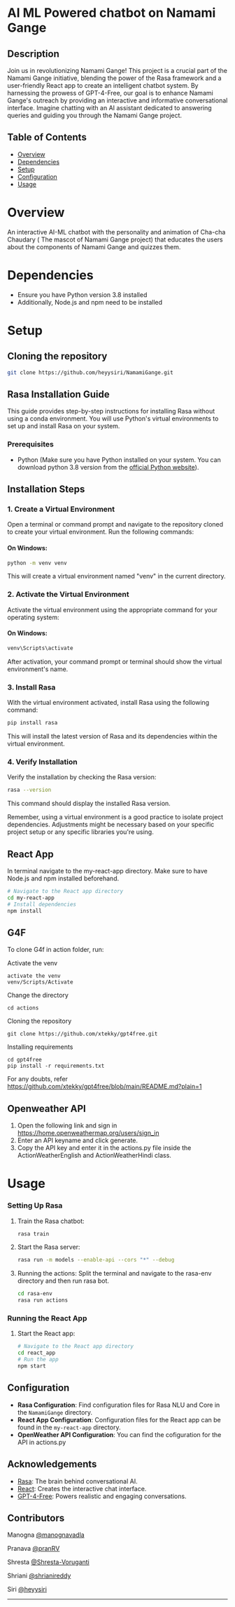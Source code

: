 
# AI ML Powered chatbot on Namami Gange

## Description
Join us in revolutionizing Namami Gange! This project is a crucial part of the Namami Gange initiative, blending the power of the Rasa framework and a user-friendly React app to create an intelligent chatbot system. By harnessing the prowess of GPT-4-Free, our goal is to enhance Namami Gange's outreach by providing an interactive and informative conversational interface. Imagine chatting with an AI assistant dedicated to answering queries and guiding you through the Namami Gange project.

## Table of Contents

- [Overview](#Overview)
- [Dependencies](#Dependencies)
- [Setup](#Setup)
- [Configuration](#configuration)
- [Usage](#usage)

# Overview

An interactive AI-ML chatbot with the personality and animation of Cha-cha Chaudary ( The mascot of Namami Gange project)  that educates the users about the components of Namami Gange and quizzes them.

# Dependencies
* Ensure you have Python version 3.8 installed
* Additionally, Node.js and npm need to be installed


# Setup

## Cloning the repository 

```bash
git clone https://github.com/heyysiri/NamamiGange.git
```

## Rasa Installation Guide

This guide provides step-by-step instructions for installing Rasa without using a conda environment. You will use Python's virtual environments to set up and install Rasa on your system.

### Prerequisites

- Python (Make sure you have Python installed on your system. You can download python 3.8  version from the [official Python website](https://www.python.org/)).

## Installation Steps

### 1. Create a Virtual Environment

Open a terminal or command prompt and navigate to the repository cloned to create your virtual environment. Run the following commands:

#### On Windows:

```bash
python -m venv venv
```

This will create a virtual environment named "venv" in the current directory.

### 2. Activate the Virtual Environment

Activate the virtual environment using the appropriate command for your operating system:

#### On Windows:

```bash
venv\Scripts\activate
```

After activation, your command prompt or terminal should show the virtual environment's name.

### 3. Install Rasa

With the virtual environment activated, install Rasa using the following command:

```bash
pip install rasa
```

This will install the latest version of Rasa and its dependencies within the virtual environment.

### 4. Verify Installation

Verify the installation by checking the Rasa version:

```bash
rasa --version
```

This command should display the installed Rasa version.


Remember, using a virtual environment is a good practice to isolate project dependencies. Adjustments might be necessary based on your specific project setup or any specific libraries you're using.

## React App
In terminal navigate to the my-react-app directory.
Make sure to have Node.js and npm installed beforehand.
```bash
# Navigate to the React app directory
cd my-react-app
# Install dependencies
npm install
```
## G4F

To clone G4f in action folder, run:

Activate the venv
```
activate the venv
venv/Scripts/Activate
```
Change the directory
```
cd actions
```
Cloning the repository
```
git clone https://github.com/xtekky/gpt4free.git
```
Installing requirements
```
cd gpt4free
pip install -r requirements.txt
```
For any doubts, refer https://github.com/xtekky/gpt4free/blob/main/README.md?plain=1

## Openweather API
1. Open the following link and sign in https://home.openweathermap.org/users/sign_in
2. Enter an API keyname and click generate.
3. Copy the API key and enter it in the actions.py file inside the ActionWeatherEnglish and ActionWeatherHindi class. 

# Usage

### Setting Up Rasa
1. Train the Rasa chatbot:
    ```bash
    rasa train
    ```
2. Start the Rasa server:
    ```bash
    rasa run -m models --enable-api --cors "*" --debug
    ```
3. Running the actions:
   Split the terminal and navigate to the rasa-env directory and then run rasa bot.
    ```bash
    cd rasa-env
    rasa run actions 
    ```
### Running the React App
1. Start the React app:
    ```bash
    # Navigate to the React app directory
    cd react_app
    # Run the app
    npm start
    ```

## Configuration
- **Rasa Configuration**: Find configuration files for Rasa NLU and Core in the `NamamiGange` directory.
- **React App Configuration**: Configuration files for the React app can be found in the `my-react-app` directory.
- **OpenWeather API Configuration**: You can find the cofiguration for the API in actions.py


## Acknowledgements
- [Rasa](https://rasa.com/): The brain behind conversational AI.
- [React](https://reactjs.org/): Creates the interactive chat interface.
- [GPT-4-Free](link-to-gpt4-repository): Powers realistic and engaging conversations.
  
## Contributors

Manogna [@manognavadla](https://github.com/manognavadla/)

Pranava [@pranRV](https://github.com/pranRV)

Shresta [@Shresta-Voruganti](https://github.com/Shresta-Voruganti)

Shriani [@shrianireddy](https://github.com/shrianireddy)

Siri [@heyysiri](https://github.com/heyysiri)

---

